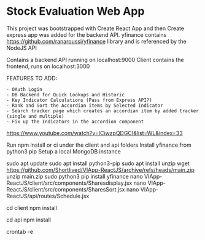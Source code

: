 # Stock Evaluation Web App

This project was bootstrapped with Create React App and then Create express app was added for the backend API.
yfinance contains https://github.com/ranaroussi/yfinance library and is referenced by the NodeJS API

Contains a backend API running on localhost:9000
Client contains the frontend, runs on localhost:3000


FEATURES TO ADD:

    - OAuth Login
    - DB Backend for Quick Lookups and Historic
    - Key Indicator Calculations (Pass from Express API?)
    - Rank and Sort the Accordian items by Selected Indicator
    - Search tracker page which creates an accordian item by added tracker (single and multiple)
    - Fix up the Indicators in the accordion component

https://www.youtube.com/watch?v=ICiwzpQDGCI&list=WL&index=33

Run npm install or ci under the client and api folders
Install yfinance from python3 pip
Setup a local MongoDB instance

sudo apt update
sudo apt install python3-pip
sudo apt install unzip
wget https://github.com/Shortlived/VIApp-ReactJS/archive/refs/heads/main.zip
unzip main.zip
sudo python3 pip install yfinance
nano VIApp-ReactJS/client/src/components/Sharesdisplay.jsx
nano VIApp-ReactJS/client/src/components/SharesSort.jsx
nano VIApp-ReactJS/api/routes/Schedule.jsx

cd client
npm install

cd api
npm install

crontab -e
